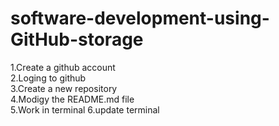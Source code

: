 # software-development-using-GitHub-storage

1.Create a github account
<br>
2.Loging to github</br>
3.Create a new repository<br>
4.Modigy the README.md file</br>
5.Work in terminal
6.update terminal
